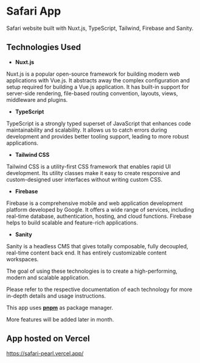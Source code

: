 # Safari App

Safari website built with Nuxt.js, TypeScript, Tailwind, Firebase and Sanity.

## Technologies Used

- **Nuxt.js**

Nuxt.js is a popular open-source framework for building modern web applications with Vue.js. It abstracts away the complex configuration and setup required for building a Vue.js application.
It has built-in support for server-side rendering, file-based routing convention, layouts, views, middleware and plugins.

- **TypeScript**

TypeScript is a strongly typed superset of JavaScript that enhances code maintainability and scalability. It allows us to catch errors during development and provides better tooling support, leading to more robust applications.

- **Tailwind CSS**

Tailwind CSS is a utility-first CSS framework that enables rapid UI development. Its utility classes make it easy to create responsive and custom-designed user interfaces without writing custom CSS.

- **Firebase**

Firebase is a comprehensive mobile and web application development platform developed by Google. It offers a wide range of services, including real-time database, authentication, hosting, and cloud functions. Firebase helps to build scalable and feature-rich applications.

- **Sanity**

Sanity is a headless CMS that gives totally composable, fully decoupled, real-time content back end. It has entirely customizable content workspaces.

The goal of using these technologies is to create a high-performing, modern and scalable application.

Please refer to the respective documentation of each technology for more in-depth details and usage instructions.

This app uses <a href="https://pnpm.io/">**pnpm**</a> as package manager.

More features will be added later in month.

## App hosted on Vercel

https://safari-pearl.vercel.app/
